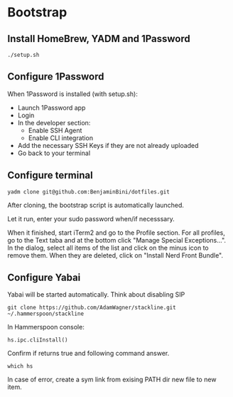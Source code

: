 # Bootstrap

## Install HomeBrew, YADM and 1Password

```shell
./setup.sh
```

## Configure 1Password

When 1Password is installed (with setup.sh):
* Launch 1Password app
* Login
* In the developer section:
    * Enable SSH Agent
    * Enable CLI integration
* Add the necessary SSH Keys if they are not already uploaded
* Go back to your terminal

## Configure terminal

```shell
yadm clone git@github.com:BenjaminBini/dotfiles.git
```

After cloning, the bootstrap script is automatically launched.

Let it run, enter your sudo password when/if necesssary.

When it finished, start iTerm2 and go to the Profile section. For all profiles, go to the Text taba and at the bottom click "Manage Special Exceptions...".
In the dialog, select all items of the list and click on the minus icon to remove them. When they are deleted, click on "Install Nerd Front Bundle".

## Configure Yabai

Yabai will be started automatically.
Think about disabling SIP

```
git clone https://github.com/AdamWagner/stackline.git ~/.hammerspoon/stackline
```

In Hammerspoon console:
```
hs.ipc.cliInstall()
```
Confirm if returns true and following command answer.
```
which hs
```

In case of error, create a sym link from exising PATH dir new file to new item.


